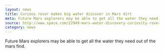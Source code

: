 ```yaml
---
layout: news
title: Curious rover makes big water discover in Mars dirt
meta: Future Mars explorers may be able to get all the water they need
source: http://www.space.com/22949-mars-water-discovery-curiosity-rover.html
category: news
---
```


Future Mars explorers may be able to get all the water they need out of the mars find.
